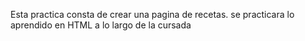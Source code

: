 Esta practica consta de crear una pagina de recetas. se practicara lo aprendido en HTML a lo largo de la cursada